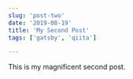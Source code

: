 ```yaml
---
slug: 'post-two'
date: '2019-08-19'
title: 'My Second Post'
tags: ['gatsby', 'qiita']

---
```


This is my magnificent second post.